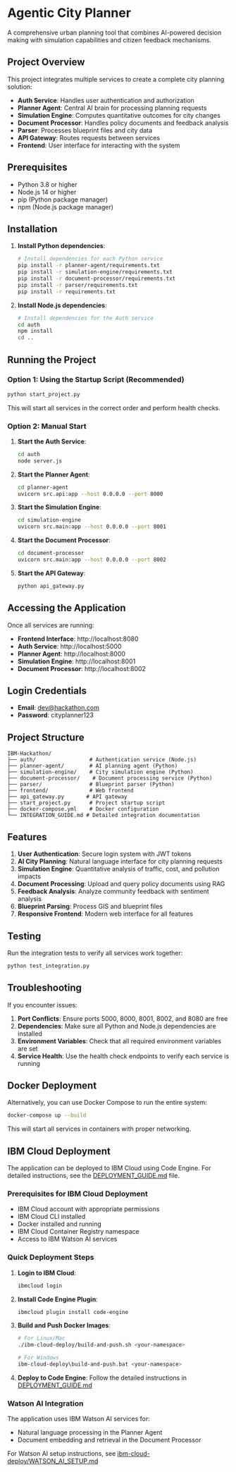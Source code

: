 # Agentic City Planner

A comprehensive urban planning tool that combines AI-powered decision making with simulation capabilities and citizen feedback mechanisms.

## Project Overview

This project integrates multiple services to create a complete city planning solution:

- **Auth Service**: Handles user authentication and authorization
- **Planner Agent**: Central AI brain for processing planning requests
- **Simulation Engine**: Computes quantitative outcomes for city changes
- **Document Processor**: Handles policy documents and feedback analysis
- **Parser**: Processes blueprint files and city data
- **API Gateway**: Routes requests between services
- **Frontend**: User interface for interacting with the system

## Prerequisites

- Python 3.8 or higher
- Node.js 14 or higher
- pip (Python package manager)
- npm (Node.js package manager)

## Installation

1. **Install Python dependencies**:
   ```bash
   # Install dependencies for each Python service
   pip install -r planner-agent/requirements.txt
   pip install -r simulation-engine/requirements.txt
   pip install -r document-processor/requirements.txt
   pip install -r parser/requirements.txt
   pip install -r requirements.txt
   ```

2. **Install Node.js dependencies**:
   ```bash
   # Install dependencies for the Auth service
   cd auth
   npm install
   cd ..
   ```

## Running the Project

### Option 1: Using the Startup Script (Recommended)

```bash
python start_project.py
```

This will start all services in the correct order and perform health checks.

### Option 2: Manual Start

1. **Start the Auth Service**:
   ```bash
   cd auth
   node server.js
   ```

2. **Start the Planner Agent**:
   ```bash
   cd planner-agent
   uvicorn src.api:app --host 0.0.0.0 --port 8000
   ```

3. **Start the Simulation Engine**:
   ```bash
   cd simulation-engine
   uvicorn src.main:app --host 0.0.0.0 --port 8001
   ```

4. **Start the Document Processor**:
   ```bash
   cd document-processor
   uvicorn src.main:app --host 0.0.0.0 --port 8002
   ```

5. **Start the API Gateway**:
   ```bash
   python api_gateway.py
   ```

## Accessing the Application

Once all services are running:

- **Frontend Interface**: http://localhost:8080
- **Auth Service**: http://localhost:5000
- **Planner Agent**: http://localhost:8000
- **Simulation Engine**: http://localhost:8001
- **Document Processor**: http://localhost:8002

## Login Credentials

- **Email**: dev@hackathon.com
- **Password**: cityplanner123

## Project Structure

```
IBM-Hackathon/
├── auth/                 # Authentication service (Node.js)
├── planner-agent/        # AI planning agent (Python)
├── simulation-engine/    # City simulation engine (Python)
├── document-processor/    # Document processing service (Python)
├── parser/               # Blueprint parser (Python)
├── frontend/             # Web frontend
├── api_gateway.py       # API gateway
├── start_project.py      # Project startup script
├── docker-compose.yml    # Docker configuration
└── INTEGRATION_GUIDE.md # Detailed integration documentation
```

## Features

1. **User Authentication**: Secure login system with JWT tokens
2. **AI City Planning**: Natural language interface for city planning requests
3. **Simulation Engine**: Quantitative analysis of traffic, cost, and pollution impacts
4. **Document Processing**: Upload and query policy documents using RAG
5. **Feedback Analysis**: Analyze community feedback with sentiment analysis
6. **Blueprint Parsing**: Process GIS and blueprint files
7. **Responsive Frontend**: Modern web interface for all features

## Testing

Run the integration tests to verify all services work together:

```bash
python test_integration.py
```

## Troubleshooting

If you encounter issues:

1. **Port Conflicts**: Ensure ports 5000, 8000, 8001, 8002, and 8080 are free
2. **Dependencies**: Make sure all Python and Node.js dependencies are installed
3. **Environment Variables**: Check that all required environment variables are set
4. **Service Health**: Use the health check endpoints to verify each service is running

## Docker Deployment

Alternatively, you can use Docker Compose to run the entire system:

```bash
docker-compose up --build
```

This will start all services in containers with proper networking.

## IBM Cloud Deployment

The application can be deployed to IBM Cloud using Code Engine. For detailed instructions, see the [DEPLOYMENT_GUIDE.md](DEPLOYMENT_GUIDE.md) file.

### Prerequisites for IBM Cloud Deployment

- IBM Cloud account with appropriate permissions
- IBM Cloud CLI installed
- Docker installed and running
- IBM Cloud Container Registry namespace
- Access to IBM Watson AI services

### Quick Deployment Steps

1. **Login to IBM Cloud**:
   ```bash
   ibmcloud login
   ```

2. **Install Code Engine Plugin**:
   ```bash
   ibmcloud plugin install code-engine
   ```

3. **Build and Push Docker Images**:
   ```bash
   # For Linux/Mac
   ./ibm-cloud-deploy/build-and-push.sh <your-namespace>
   
   # For Windows
   ibm-cloud-deploy\build-and-push.bat <your-namespace>
   ```

4. **Deploy to Code Engine**:
   Follow the detailed instructions in [DEPLOYMENT_GUIDE.md](DEPLOYMENT_GUIDE.md)

### Watson AI Integration

The application uses IBM Watson AI services for:
- Natural language processing in the Planner Agent
- Document embedding and retrieval in the Document Processor

For Watson AI setup instructions, see [ibm-cloud-deploy/WATSON_AI_SETUP.md](ibm-cloud-deploy/WATSON_AI_SETUP.md)